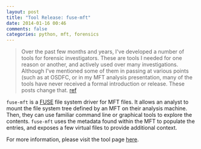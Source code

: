 ```yaml
---
layout: post
title: "Tool Release: fuse-mft"
date: 2014-01-16 00:46
comments: false 
categories: python, mft, forensics 
---
```


> Over the past few months and years, I've developed a number of tools
> for forensic investigators. These are tools I needed for
> one reason or another, and actively used over many investigations.
> Although I've mentioned some of them in passing at various points
> (such as at OSDFC, or in my MFT analysis presentation, 
> many of the tools have never received a formal introduction or release. 
> These posts change that.
[ref](/2014/01/13/upcoming-tool-releases/)

`fuse-mft` is a [FUSE](http://fuse.sourceforge.org) file system driver for MFT files. It allows an analyst
to mount the file system tree defined by an MFT on their analysis machine.
Then, they can use familiar command line or graphical tools to explore the
contents. `fuse-mft` uses the metadata found within the MFT to populate the 
entries, and exposes a few virtual files to provide additional context.  

For more information, please visit the tool page 
[here](/forensics/mft/fuse_mft/).

